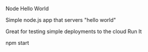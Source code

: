 Node Hello World

Simple node.js app that servers "hello world"

Great for testing simple deployments to the cloud
Run It

npm start
